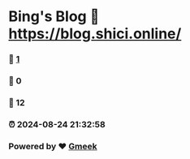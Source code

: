 # Bing's Blog :link: https://blog.shici.online/ 
### :page_facing_up: [1](https://blog.shici.online//tag.html) 
### :speech_balloon: 0 
### :hibiscus: 12 
### :alarm_clock: 2024-08-24 21:32:58 
### Powered by :heart: [Gmeek](https://github.com/Meekdai/Gmeek)
